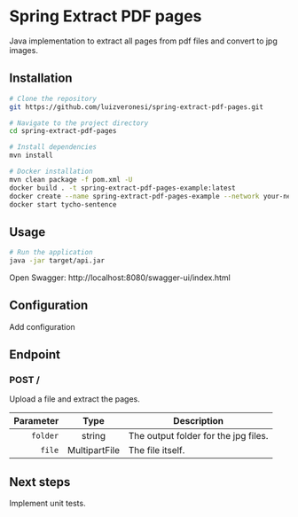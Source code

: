 # Spring Extract PDF pages

Java implementation to extract all pages from pdf files and convert to jpg images.

## Installation

```bash
# Clone the repository
git https://github.com/luizveronesi/spring-extract-pdf-pages.git

# Navigate to the project directory
cd spring-extract-pdf-pages

# Install dependencies
mvn install
```

```bash
# Docker installation
mvn clean package -f pom.xml -U
docker build . -t spring-extract-pdf-pages-example:latest
docker create --name spring-extract-pdf-pages-example --network your-network --ip x.x.x.x --restart unless-stopped spring-extract-pdf-pages-example:latest bash
docker start tycho-sentence
```

## Usage

```bash
# Run the application
java -jar target/api.jar
```

Open Swagger: http://localhost:8080/swagger-ui/index.html

## Configuration

Add configuration

## Endpoint

### POST /

Upload a file and extract the pages.

| Parameter |     Type      | Description                          |
| --------: | :-----------: | ------------------------------------ |
|  `folder` |    string     | The output folder for the jpg files. |
|    `file` | MultipartFile | The file itself.                     |

## Next steps

Implement unit tests.
